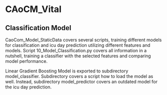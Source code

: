 # CAoCM_Vital





## Classification Model

CaoCom_Model_StaticData covers several scripts, training different models for classification and icu day prediction utilizing different features and models. Script 10_Model_Classification.py covers all information in a nutshell, training a classifier with the selected features and comparing model performance.

Linear Gradient Boosting Model is exported to subdirectory model_classifier. Subdirectory covers a script how to load the model as well.
Instead, subdirectory model_predictor covers an outdated model for the icu day prediction.